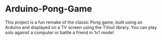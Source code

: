 # Arduino-Pong-Game
This project is a fun remake of the classic Pong game, built using an Arduino and displayed on a TV screen using the TVout library. You can play solo against a computer or battle a friend in 1v1 mode!
